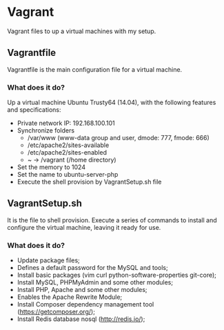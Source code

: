 # Vagrant

Vagrant files to up a virtual machines with my setup.

## Vagrantfile

Vagrantfile is the main configuration file for a virtual machine.

### What does it do?

Up a virtual machine Ubuntu Trusty64 (14.04), with the following features and specifications:

- Private network IP: 192.168.100.101
- Synchronize folders
  - /var/www (www-data group and user, dmode: 777, fmode: 666)
  - /etc/apache2/sites-available
  - /etc/apache2/sites-enabled
  - ~ -> /vagrant (/home directory)
- Set the memory to 1024
- Set the name to ubuntu-server-php
- Execute the shell provision by VagrantSetup.sh file

## VagrantSetup.sh

It is the file to shell provision. Execute a series of commands to install and configure the virtual machine, leaving it ready for use.

### What does it do?

- Update package files;
- Defines a default password for the MySQL and tools;
- Install basic packages (vim curl python-software-properties git-core);
- Install MySQL, PHPMyAdmin and some other modules;
- Install PHP, Apache and some other modules;
- Enables the Apache Rewrite Module;
- Install Composer dependency management tool (https://getcomposer.org/);
- Install Redis database nosql (http://redis.io/);
